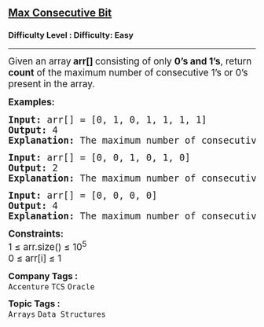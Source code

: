 <h2><a href="https://www.geeksforgeeks.org/problems/max-consecutive-one/1?page=1&company=TCS&difficulty=Easy&status=unsolved&sortBy=submissions">Max Consecutive Bit</a></h2><h3>Difficulty Level : Difficulty: Easy</h3><hr><div class="problems_problem_content__Xm_eO"><p><span style="font-size: 14pt;">Given an array<strong> arr[] </strong>consisting of only <strong>0’s and 1’s</strong>, return <strong>count</strong> of the maximum number of consecutive 1’s or 0’s present in the array.&nbsp;</span></p>
<p><span style="font-size: 14pt;"><strong>Examples:</strong></span></p>
<pre><span style="font-size: 14pt;"><strong>Input: </strong>arr[] = [0, 1, 0, 1, 1, 1, 1]<strong><br></strong><strong>Output: </strong>4<strong><br></strong><strong>Explanation: </strong>The maximum number of consecutive 1’s in the array is 4 from index 3-6.</span></pre>
<pre><span style="font-size: 14pt;"><strong>Input: </strong>arr[] = [0, 0, 1, 0, 1, 0]<strong><br></strong><strong>Output: </strong>2<strong><br></strong><strong>Explanation: </strong>The maximum number of consecutive 0’s in the array is 2 from index 0-1.</span></pre>
<pre><span style="font-size: 14pt;"><strong>Input: </strong>arr[] = [0, 0, 0, 0]<strong><br></strong><strong>Output: </strong>4</span><br><span style="font-size: 14pt;"><strong>Explanation: </strong>The maximum number of consecutive 0’s in the array is 4.</span></pre>
<p><span style="font-size: 14pt;"><strong>Constraints:<br></strong>1 ≤ arr.size() ≤ 10<sup>5</sup><br>0 ≤ arr[i] ≤ 1</span></p></div><p><span style=font-size:18px><strong>Company Tags : </strong><br><code>Accenture</code>&nbsp;<code>TCS</code>&nbsp;<code>Oracle</code>&nbsp;<br><p><span style=font-size:18px><strong>Topic Tags : </strong><br><code>Arrays</code>&nbsp;<code>Data Structures</code>&nbsp;